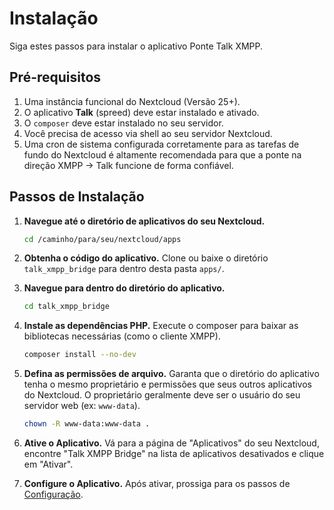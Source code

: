 # Instalação

Siga estes passos para instalar o aplicativo Ponte Talk XMPP.

## Pré-requisitos

1.  Uma instância funcional do Nextcloud (Versão 25+).
2.  O aplicativo **Talk** (spreed) deve estar instalado e ativado.
3.  O `composer` deve estar instalado no seu servidor.
4.  Você precisa de acesso via shell ao seu servidor Nextcloud.
5.  Uma cron de sistema configurada corretamente para as tarefas de fundo do Nextcloud é altamente recomendada para que a ponte na direção XMPP -> Talk funcione de forma confiável.

## Passos de Instalação

1.  **Navegue até o diretório de aplicativos do seu Nextcloud.**
    ```bash
    cd /caminho/para/seu/nextcloud/apps
    ```

2.  **Obtenha o código do aplicativo.**
    Clone ou baixe o diretório `talk_xmpp_bridge` para dentro desta pasta `apps/`.

3.  **Navegue para dentro do diretório do aplicativo.**
    ```bash
    cd talk_xmpp_bridge
    ```

4.  **Instale as dependências PHP.**
    Execute o composer para baixar as bibliotecas necessárias (como o cliente XMPP).
    ```bash
    composer install --no-dev
    ```

5.  **Defina as permissões de arquivo.**
    Garanta que o diretório do aplicativo tenha o mesmo proprietário e permissões que seus outros aplicativos do Nextcloud. O proprietário geralmente deve ser o usuário do seu servidor web (ex: `www-data`).
    ```bash
    chown -R www-data:www-data .
    ```

6.  **Ative o Aplicativo.**
    Vá para a página de "Aplicativos" do seu Nextcloud, encontre "Talk XMPP Bridge" na lista de aplicativos desativados e clique em "Ativar".

7.  **Configure o Aplicativo.**
    Após ativar, prossiga para os passos de [Configuração](configuration.md).
